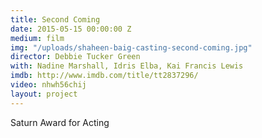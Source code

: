 ```yaml
---
title: Second Coming
date: 2015-05-15 00:00:00 Z
medium: film
img: "/uploads/shaheen-baig-casting-second-coming.jpg"
director: Debbie Tucker Green
with: Nadine Marshall, Idris Elba, Kai Francis Lewis
imdb: http://www.imdb.com/title/tt2837296/
video: nhwh56chij
layout: project
---
```


Saturn Award for Acting